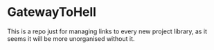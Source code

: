 # GatewayToHell
This is a repo just for managing links to every new project library, as it seems it will be more unorganised without it.
